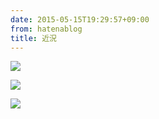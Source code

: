 ```yaml
---
date: 2015-05-15T19:29:57+09:00
from: hatenablog
title: 近況
---
```

![](https://pbs.twimg.com/media/CFCkQ9wUgAEe-0J.jpg:large)

![](https://pbs.twimg.com/media/CEzGdy0UMAAteYw.jpg:large)

![](https://pbs.twimg.com/media/CEqAHDGUEAAJPz0.jpg:large)

